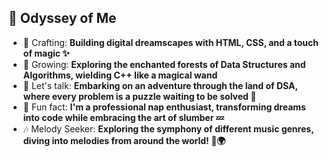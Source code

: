 
## 🌟 Odyssey of Me
- 🎨 Crafting: **Building digital dreamscapes with HTML, CSS, and a touch of magic ✨**
- 🌱 Growing: **Exploring the enchanted forests of Data Structures and Algorithms, wielding C++ like a magical wand**
- 💬 Let's talk: **Embarking on an adventure through the land of DSA, where every problem is a puzzle waiting to be solved 🧩**
- 🎉 Fun fact: **I'm a professional nap enthusiast, transforming dreams into code while embracing the art of slumber 💤**
- 🎶 Melody Seeker: **Exploring the symphony of different music genres, diving into melodies from around the world! 🎵🌍**



